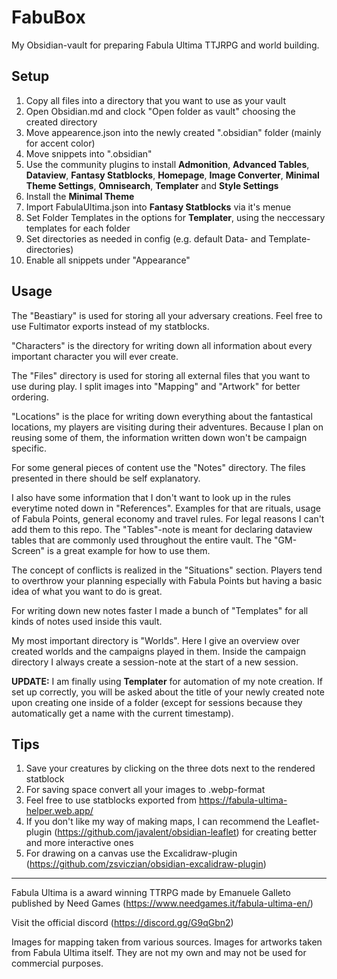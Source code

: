 # FabuBox
My Obsidian-vault for preparing Fabula Ultima TTJRPG and world building.

## Setup
1. Copy all files into a directory that you want to use as your vault
2. Open Obsidian.md and clock "Open folder as vault" choosing the created directory
3. Move appearence.json into the newly created ".obsidian" folder (mainly for accent color)
4. Move snippets into ".obsidian"
5. Use the community plugins to install **Admonition**, **Advanced Tables**, **Dataview**, **Fantasy Statblocks**, **Homepage**, **Image Converter**, **Minimal Theme Settings**, **Omnisearch**, **Templater** and **Style Settings**
6. Install the **Minimal Theme**
7. Import FabulaUltima.json into **Fantasy Statblocks** via it's menue
8. Set Folder Templates in the options for **Templater**, using the neccessary templates for each folder
9. Set directories as needed in config (e.g. default Data- and Template-directories)
10. Enable all snippets under "Appearance"

## Usage
The "Beastiary" is used for storing all your adversary creations. Feel free to use Fultimator exports instead of my statblocks. 

"Characters" is the directory for writing down all information about every important character you will ever create.

The "Files" directory is used for storing all external files that you want to use during play. I split images into "Mapping" and "Artwork" for better ordering.

"Locations" is the place for writing down everything about the fantastical locations, my players are visiting during their adventures. Because I plan on reusing some of them, the information written down won't be campaign specific.

For some general pieces of content use the "Notes" directory. The files presented in there should be self explanatory. 

I also have some information that I don't want to look up in the rules everytime noted down in "References". Examples for that are rituals, usage of Fabula Points, general economy and travel rules. For legal reasons I can't add them to this repo. The "Tables"-note is meant for declaring dataview tables that are commonly used throughout the entire vault. The "GM-Screen" is a great example for how to use them.

The concept of conflicts is realized in the "Situations" section. Players tend to overthrow your planning especially with Fabula Points but having a basic idea of what you want to do is great.

For writing down new notes faster I made a bunch of "Templates" for all kinds of notes used inside this vault.

My most important directory is "Worlds". Here I give an overview over created worlds and the campaigns played in them. Inside the campaign directory I always create a session-note at the start of a new session.
 
**UPDATE:** I am finally using **Templater** for automation of my note creation. If set up correctly, you will be asked about the title of your newly created note upon creating one inside of a folder (except for sessions because they automatically get a name with the current timestamp).

## Tips
1. Save your creatures by clicking on the three dots next to the rendered statblock
2. For saving space convert all your images to .webp-format
3. Feel free to use statblocks exported from https://fabula-ultima-helper.web.app/
4. If you don't like my way of making maps, I can recommend the Leaflet-plugin (https://github.com/javalent/obsidian-leaflet) for creating better and more interactive ones
5. For drawing on a canvas use the Excalidraw-plugin (https://github.com/zsviczian/obsidian-excalidraw-plugin)

***

Fabula Ultima is a award winning TTRPG made by Emanuele Galleto published by Need Games (https://www.needgames.it/fabula-ultima-en/)

Visit the official discord (https://discord.gg/G9qGbn2)

Images for mapping taken from various sources. Images for artworks taken from Fabula Ultima itself. They are not my own and may not be used for commercial purposes.
